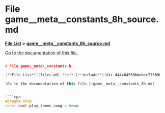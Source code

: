 
# File game\_\_meta\_\_constants\_8h\_source.md

[**File List**](files.md) **>** [**game\_\_meta\_\_constants\_8h\_source.md**](game____meta____constants__8h__source_8md.md)

[Go to the documentation of this file.](game____meta____constants__8h__source_8md.md) 


````cpp

# File game\_meta\_constants.h

[**File List**](files.md) **>** [**include**](dir_d44c64559bbebec7f509842c48db8b23.md) **>** [**game\_meta\_constants.h**](game__meta__constants_8h.md)

[Go to the documentation of this file.](game__meta__constants_8h.md) 


````cpp
#pragma once
const bool play_theme_song = true;
````

````

